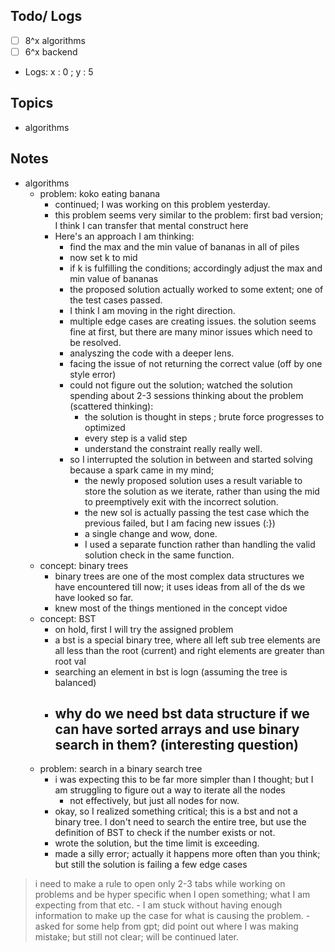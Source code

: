 ## Todo/ Logs
- [ ] 8^x algorithms
- [ ] 6^x backend 

- Logs: x : 0 ; y : 5


## Topics 
- algorithms


## Notes
- algorithms 
	- problem: koko eating banana
		- continued; I was working on this problem yesterday. 
		- this problem seems very similar to the problem: first bad version; I think I can transfer that mental construct here
		- Here's an approach I am thinking:
			- find the max and the min value of bananas in all of piles 
			- now set k to mid 
			- if k is fulfilling the conditions; accordingly adjust the max and min value of bananas
			- the proposed solution actually worked to some extent; one of the test cases passed.
			- I think I am moving in the right direction. 
			- multiple edge cases are creating issues. the solution seems fine at first, but there are many minor issues which need to be resolved. 
			- analyszing the code with a deeper lens. 
			- facing the issue of not returning the correct value (off by one style error) 
			- could not figure out the solution; watched the solution spending about 2-3 sessions thinking about the problem (scattered thinking):
				- the solution is thought in steps ; brute force progresses to optimized 
				- every step is a valid step
				- understand the constraint really really well. 
			- so I interrupted the solution in between and started solving because a spark came in my mind; 
				- the newly proposed solution uses a result variable to store the solution as we iterate, rather than using the mid to preemptively exit with the incorrect solution. 
				- the new sol is actually passing the test case which the previous failed, but I am facing new issues (:})
				- a single change and wow, done. 
				- I used a separate function rather than handling the valid solution check in the same function. 
	- concept: binary trees
		- binary trees are one of the most complex data structures we have encountered till now; it uses ideas from all of the ds we have looked so far. 
		- knew most of the things mentioned in the concept vidoe
	- concept: BST
		- on hold, first I will try the assigned problem
		- a bst is a special binary tree, where all left sub tree elements are all less than the root (current) and right elements are greater than root val
		- searching an element in bst is logn (assuming the tree is balanced) 
		- why do we need bst data structure if we can have sorted arrays and use binary search in them? (interesting question) 
			- 
	- problem: search in a binary search tree
		- i was expecting this to be far more simpler than I thought; but I am struggling to figure out a way to iterate all the nodes
			- not effectively, but just all nodes for now. 
		- okay, so I realized something critical; this is a bst and not a binary tree. I don't need to search the entire tree, but use the definition of BST to check if the number exists or not. 
		- wrote the solution, but the time limit is exceeding. 
		- made a silly error; actually it happens more often than you think; but still the solution is failing a few edge cases
> i need to make a rule to open only 2-3 tabs while working on problems and be hyper specific when I open something; what I am expecting from that etc. 
		- I am stuck without having enough information to make up the case for what is causing the problem. 
		- asked for some help from gpt; did point out where I was making mistake; but still not clear; will be continued later. 

	
